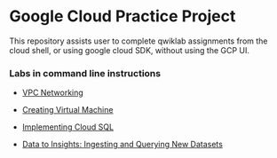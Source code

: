 # Google Cloud Practice Project 


This repository assists user to complete qwiklab assignments from the cloud shell, or using google cloud SDK, without using the GCP UI. 

### Labs in command line instructions


* [VPC Networking](https://github.com/rmanantsoa/GoogleCloudPracticeProject/blob/master/VPC_networking/README.md)


* [Creating Virtual Machine](https://github.com/rmanantsoa/GoogleCloudPracticeProject/blob/master/Creating_Virtual_Machines/README.md)
* [Implementing Cloud SQL](https://github.com/rmanantsoa/GoogleCloudPracticeProject/blob/master/Implementing_Cloud_SQL/README.md)
* [Data to Insights: Ingesting and Querying New Datasets](https://github.com/rmanantsoa/GoogleCloudPracticeProject/blob/master/Data_to_Insights%20Ingesting_and_querying_New_Data_Set/README.md)

